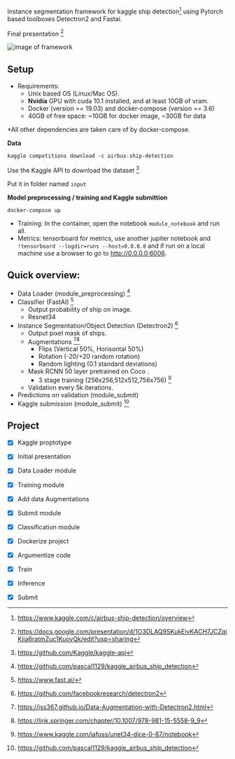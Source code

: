 Instance segmentation framework for kaggle ship detection[^8] using Pytorch based toolboxes Detectron2 and Fastai.

Final presentation [^2]

![image of framework](https://raw.githubusercontent.com/ka5par/ML_ShipDetection/master/Framework.png)

## Setup

- Requirements:
    - Unix based OS (Linux/Mac OS).
    - **Nvidia** GPU with cuda 10.1 installed, and at least 10GB of vram.
    - Docker (version == 19.03) and docker-compose (version == 3.6)
    - 40GB of free space: ~10GB for docker image, ~30GB for data

*All other dependencies are taken care of by docker-compose.

**Data**
```
kaggle competitions download -c airbus-ship-detection
```

Use the Kaggle API to download the dataset [^1]

Put it in folder named `input`

**Model preprocessing / training and Kaggle submittion**

```
docker-compose up 
```

- Training: In the container, open the notebook `module_notebook` and run all. 
- Metrics: tensorboard for metrics, use another jupiter notebook and ```!tensorboard --logdir=runs --host=0.0.0.0``` and if run on a local machine use a browser to go to http://0.0.0.0:6006.  

## Quick overview: 

- Data Loader (module_preprocessing) [^5]
- Classifier (FastAI) [^7] 
    - Output probability of ship on image.
    - Resnet34
- Instance Segmentation/Object Detection (Detectron2) [^6]
    - Output pixel mask of ships.
    - Augmentations [^3][^9]
        - Flips (Vertical 50%, Horisontal 50%)
        - Rotation (-20/+20 random rotation)
        - Random lighting (0.1 standard deviations)
    - Mask RCNN 50 layer pretrained on Coco .
        - 3 stage training (256x256,512x512,756x756) [^4]
    - Validation every 5k iterations. 
- Predictions on validation (module_submit) 
- Kaggle submission (module_submit) [^5]


## Project  

- [X] Kaggle proptotype
- [X] Initial presentation
- [X] Data Loader module
- [X] Training module
- [X] Add data Augmentations
- [X] Submit module
- [X] Classification module
- [X] Dockerize project
- [X] Argumentize code
- [X] Train
- [X] Inference
- [X] Submit


[^1]: https://github.com/Kaggle/kaggle-api
[^2]: https://docs.google.com/presentation/d/1O3DLAQ9SKukEivKACH7JCZqiKiia6ratmZuc1KuovQk/edit?usp=sharing
[^3]: https://jss367.github.io/Data-Augmentation-with-Detectron2.html
[^4]: https://www.kaggle.com/iafoss/unet34-dice-0-87/notebook
[^5]: https://github.com/pascal1129/kaggle_airbus_ship_detection
[^6]: https://github.com/facebookresearch/detectron2
[^7]: https://www.fast.ai/
[^8]: https://www.kaggle.com/c/airbus-ship-detection/overview
[^9]: https://link.springer.com/chapter/10.1007/978-981-15-5558-9_9
